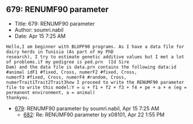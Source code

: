 ## 679: RENUMF90 parameter

- Title: 679: RENUMF90 parameter
- Author: soumri.nabil
- Date: Apr 15 7:25 AM

```
Hello,I am beginner with BLUPF90 programs. As I have a data file for dairy herds in Tunisia (As part of my PhD
research), I try to estimate genetic additive values but I met a lot of problems.if my pedigree is ped.prn  (Id Sire
Dam) and the data file is data.prn contains the following data:id   #animal idF1 #fixed, Cross, numerF2 #fixed, Cross,
numerF3 #fixed, Cross, numerF4 #random, Cross, numerTrait1Trait2Trait3how I proceed to write the RENUMF90 parameter
file to write this model:Y = u + f1 + f2 + f3 + f4 + pe + a + e (eg = permanent environment, a = animal)
thankyou.
```

- [679](0679.md): RENUMF90 parameter by soumri.nabil, Apr 15 7:25 AM
    - [682](0682.md): Re: RENUMF90 parameter by x08101, Apr 22 1:55 PM

